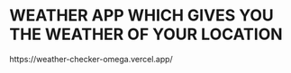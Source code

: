 <h1>WEATHER APP WHICH GIVES YOU THE WEATHER OF YOUR LOCATION</h1>
https://weather-checker-omega.vercel.app/
